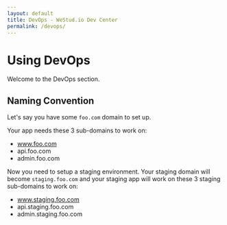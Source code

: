 ```yaml
---
layout: default
title: DevOps - WeStud.io Dev Center
permalink: /devops/
---
```


# Using DevOps

Welcome to the DevOps section.

## Naming Convention

Let's say you have some `foo.com` domain to set up.

Your app needs these 3 sub-domains to work on:

* www.foo.com
* api.foo.com
* admin.foo.com

Now you need to setup a staging environment. Your staging domain will become `staging.foo.com`
and your staging app will work on these 3 staging sub-domains to work on:

* www.staging.foo.com
* api.staging.foo.com
* admin.staging.foo.com